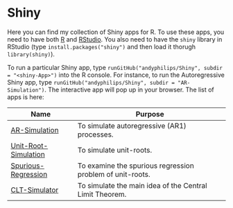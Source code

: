 # Shiny
Here you can find my collection of Shiny apps for R. To use these apps, you need to have both [R](https://www.r-project.org/) and [RStudio](https://www.rstudio.com/). You also need to have the `shiny` library in RStudio (type `install.packages("shiny")` and then load it thorugh `library(shiny)`).

To run a particular Shiny app, type `runGitHub("andyphilips/Shiny", subdir = "<shiny-App>")` into the R console. For instance, to run the Autoregressive Shiny app, type `runGitHub("andyphilips/Shiny", subdir = "AR-Simulation")`. The interactive app will pop up in your browser. The list of apps is here:

| Name  | Purpose  |   
|---|---|
| [AR-Simulation](https://github.com/andyphilips/Shiny/tree/master/AR-Simulation)  | To simulate autoregressive (AR1) processes.   |
| [Unit-Root-Simulation](https://github.com/andyphilips/Shiny/tree/master/Unit-Root-Simulation)  |  To simulate unit-roots. |  
[Spurious-Regression](https://github.com/andyphilips/Shiny/tree/master/Spurious-Regression)	|	To examine the spurious regression problem of unit-roots.	|
| [CLT-Simulator](https://github.com/andyphilips/Shiny/tree/master/CLT-Simulator)  |  To simulate the main idea of the Central Limit Theorem. |  